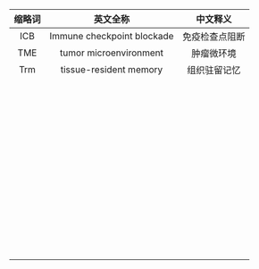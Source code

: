 缩略词 | 英文全称 | 中文释义
:--: | :--: | :--:
ICB | Immune checkpoint blockade | 免疫检查点阻断
TME | tumor microenvironment |  肿瘤微环境
Trm | tissue-resident memory |  组织驻留记忆
  | |  
  | |  
  | |  
  | | 
  | |
  | |  
  | |  
  | |  
  | |  
  | |  
  | | 
  | |
  | |  
  | |  
  | |  
  | |  
  | |  
  | | 
  | |
  | |  
  | |  
  | |  
  | |  
  | |  
  | | 
  | |
  | |  
  | |  
  | |  
  | |  
  | |  
  | | 
  | |
  | |  
  | |  
  | |  
  | |  
  | |  
  | | 
  | |
  | |  
  | |  
  | |  
  | |  
  | |  
  | | 
  | |
  | |  
  | |  
  | |  
  | |  
  | |  
  | | 
  | |

